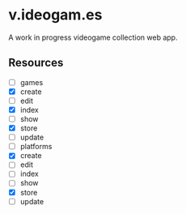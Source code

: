 v.ideogam.es
============

A work in progress videogame collection web app.

Resources
---------
- [ ] games
 - [x] create
 - [ ] edit
 - [x] index
 - [ ] show
 - [x] store
 - [ ] update
- [ ] platforms
 - [x] create
 - [ ] edit
 - [ ] index
 - [ ] show
 - [x] store
 - [ ] update